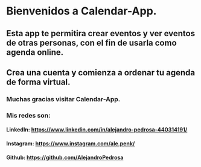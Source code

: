 # Bienvenidos a Calendar-App.
## Esta app te permitira crear eventos y ver eventos de otras personas, con el fin de usarla como agenda online.
## Crea una cuenta y comienza a ordenar tu agenda de forma virtual.
### Muchas gracias visitar Calendar-App.
### Mis redes son: 
#### LinkedIn: https://www.linkedin.com/in/alejandro-pedrosa-440314191/
#### Instagram: https://www.instagram.com/ale.penk/
#### Github:  https://github.com/AlejandroPedrosa
